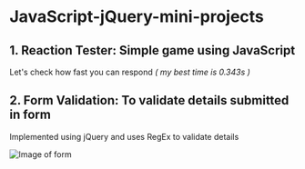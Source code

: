 # JavaScript-jQuery-mini-projects

## 1. Reaction Tester: Simple game using JavaScript
   Let's check how fast you can respond *( my best time is 0.343s )*
   
## 2. Form Validation: To validate details submitted in form
   Implemented using jQuery and uses RegEx to validate details
   
   ![Image of form](https://github.com/allencarvallo/JavaScript-jQuery-mini-projects/blob/master/Form%20image.png)
